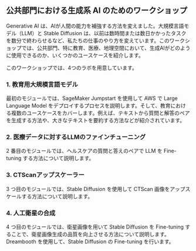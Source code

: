 ## 公共部門における生成系 AI のためのワークショップ

Generative AI は、AIが人間の能力を補強する方法を変えました。大規模言語モデル（LLM）と Stable Diffusion は、以前は数時間または数日かかったタスクを数分で終わらせるなど、私たちの仕事のやり方を変えています。このワークショップでは、公共部門、特に教育、医療、地理空間において、生成AIがどのように使用できるのか、いくつかのユースケースを紹介します。

このワークショップでは、4つのラボを用意しています。

### 1. 教育用大規模言語モデル
最初のモジュールでは、SageMaker Jumpstart を使用して AWS で Large Language Model をデプロイするプロセスを説明します。そして、教育における複数のユースケースをカバーします。例えば、テキストから質問と解答のペアを生成する方法や、大きなテキストを要約する方法などが紹介されています。

### 2. 医療データに対するLLMのファインチューニング
2 番目のモジュールでは、ヘルスケアの質問と答えのペアで LLM を Fine-tuning する方法について説明します。

### 3. CTScanアップスケーラー
3 つ目のモジュールでは、Stable Diffusion を使用して CTScan 画像をアップスケールする方法について説明します。

### 4. 人工衛星の合成
4 つ目のモジュールでは、衛星画像を用いて Stable Diffusion を Fine-tuning することで、衛星画像生成の品質を向上させる方法について説明します。Dreambooth を使用して、Stable Diffusion の Fine-tuning を行います。
